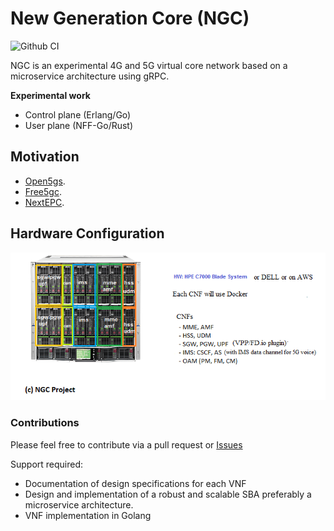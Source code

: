 # New Generation Core (NGC) 

![Github CI](https://github.com/eshikafe/ngc/workflows/CI/badge.svg)

NGC is an experimental 4G and 5G virtual core network based on a microservice architecture using gRPC.

**Experimental work**

- Control plane (Erlang/Go)
- User plane (NFF-Go/Rust)

## Motivation
- [Open5gs](https://github.com/acetcom/open5gs).
- [Free5gc](https://github.com/free5gc/free5gc).
- [NextEPC](https://github.com/nextepc/nextepc).


## Hardware Configuration
![NGC hardware configuration](ngc_hw.png)

### Contributions
Please feel free to contribute via a pull request or [Issues](https://github.com/eshikafe/ngc/issues)

Support required:
- Documentation of design specifications for each VNF
- Design and implementation of a robust and scalable SBA preferably a microservice architecture.
- VNF implementation in Golang


